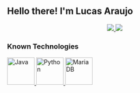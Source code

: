 ## Hello there! I'm Lucas Araujo

<div align="center">
  <a href="https://github.com/Lurajo">
    <img src="https://github-readme-stats.vercel.app/api?username=Lurajo&theme=github_dark&show_icons=true&include_all_commits=true&count_private=true"/>
  </a>
  <a href="https://github.com/Lurajo">
    <img src="https://github-readme-stats.vercel.app/api/top-langs/?username=Lurajo&theme=github_dark&layout=compact&langs_count=6"/>
  </a>
</div>

### Known Technologies

<a href="https://www.oracle.com/java/" target="_blank">
  <img alt="Java" height="64" width="64" src="https://cdn.jsdelivr.net/gh/devicons/devicon/icons/java/java-original-wordmark.svg"/>
</a>
<a href="https://www.python.org/" target="_blank">
  <img alt="Python" height="64" width="64" src="https://cdn.jsdelivr.net/gh/devicons/devicon/icons/python/python-original-wordmark.svg"/>
</a>
<a href="https://mariadb.org/" target="_blank">
  <img alt="MariaDB" height="64" width="64" src="https://mariadb.com/wp-content/uploads/2019/11/mariadb-logo-vertical_blue.svg">
</a>
